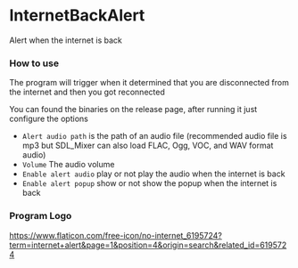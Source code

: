 # InternetBackAlert
Alert when the internet is back

### How to use

The program will trigger when it determined that you are disconnected from the internet and then you got reconnected

You can found the binaries on the release page, after running it just configure the options 
- `Alert audio path` is the path of an audio file (recommended audio file is mp3 but SDL_Mixer can also load FLAC, Ogg, VOC, and WAV format audio)
- `Volume` The audio volume
- `Enable alert audio` play or not play the audio when the internet is back
- `Enable alert popup` show or not show the popup when the internet is back<br>

### Program Logo
https://www.flaticon.com/free-icon/no-internet_6195724?term=internet+alert&page=1&position=4&origin=search&related_id=6195724